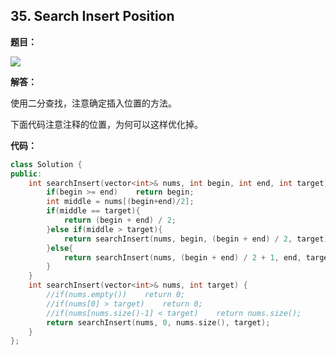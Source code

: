 ## 35. Search Insert Position

**题目：**

![](http://p9zl5r4hu.bkt.clouddn.com/2018-11-12leet_35.png)

**解答：**

使用二分查找，注意确定插入位置的方法。

下面代码注意注释的位置，为何可以这样优化掉。

**代码：**

```cpp
class Solution {
public:
    int searchInsert(vector<int>& nums, int begin, int end, int target){
        if(begin >= end)    return begin;
        int middle = nums[(begin+end)/2];
        if(middle == target){
            return (begin + end) / 2;
        }else if(middle > target){
            return searchInsert(nums, begin, (begin + end) / 2, target);
        }else{
            return searchInsert(nums, (begin + end) / 2 + 1, end, target);
        }
    }
    int searchInsert(vector<int>& nums, int target) {
        //if(nums.empty())    return 0;
        //if(nums[0] > target)    return 0;
        //if(nums[nums.size()-1] < target)    return nums.size();
        return searchInsert(nums, 0, nums.size(), target);
    }
};
```

